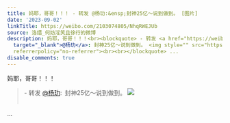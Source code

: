 ```yaml
---
title: 妈耶，哥哥！！！ - 转发 @杨玏:&ensp;封神25亿～说到做到。 [图片]
date: '2023-09-02'
linkTitle: https://weibo.com/2103074805/NhqRWEJUb
source: 洛缙_何妨淫笑且徐行的微博
description: 妈耶，哥哥！！！<br><blockquote> - 转发 <a href="https://weibo.com/2703557921"
  target="_blank">@杨玏</a>: 封神25亿～说到做到。 <img style="" src="https://tvax4.sinaimg.cn/large/002WXQUVly1hhi9gaw6bxj61y92ny4qq02.jpg"
  referrerpolicy="no-referrer"><br><br></blockquote> ...
disable_comments: true
---
```

妈耶，哥哥！！！<br><blockquote> - 转发 <a href="https://weibo.com/2703557921" target="_blank">@杨玏</a>: 封神25亿～说到做到。 <img style="" src="https://tvax4.sinaimg.cn/large/002WXQUVly1hhi9gaw6bxj61y92ny4qq02.jpg" referrerpolicy="no-referrer"><br><br></blockquote> ...